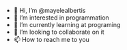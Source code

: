 - 👋 Hi, I’m @mayelealbertis
- 👀 I’m interested in programmation
- 🌱 I’m currently learning at programing
- 💞️ I’m looking to collaborate on it
- 📫 How to reach me to you

<!---
mayelealbertis/mayelealbertis is a ✨ special ✨ repository because its `README.md` (this file) appears on your GitHub profile.
You can click the Preview link to take a look at your changes.
--->
